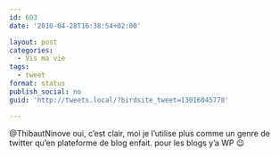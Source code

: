 ```yaml
---
id: 603
date: '2010-04-28T16:38:54+02:00'

layout: post
categories:
  - Vis ma vie
tags:
  - tweet
format: status
publish_social: no
guid: 'http://tweets.local/?birdsite_tweet=13016045778'

---
```


@ThibautNinove oui, c’est clair, moi je l’utilise plus comme un genre de twitter qu’en plateforme de blog enfait. pour les blogs y’a WP 😉
